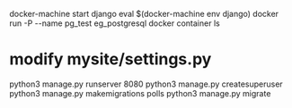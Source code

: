 docker-machine start django
eval $(docker-machine env django)
docker run -P --name pg_test eg_postgresql
docker container ls
# modify mysite/settings.py
python3 manage.py runserver 8080
python3 manage.py createsuperuser
python3 manage.py makemigrations polls
python3 manage.py migrate
